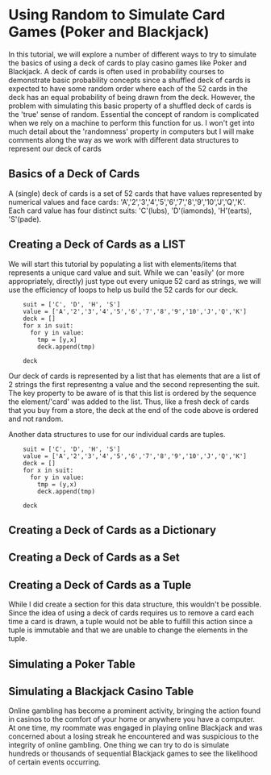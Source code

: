 # Using Random to Simulate Card Games (Poker and Blackjack)

In this tutorial, we will explore a number of different ways to try to simulate the basics of using a deck of cards to play casino games like Poker and Blackjack. A deck of cards is often used in probability courses to demonstrate basic probability concepts since a shuffled deck of cards is expected to have some random order where each of the 52 cards in the deck has an equal probability of being drawn from the deck. However, the problem with simulating this basic property of a shuffled deck of cards is the 'true' sense of random. Essential the concept of random is complicated when we rely on a machine to perform this function for us. I won't get into much detail about the 'randomness' property in computers but I will make comments along the way as we work with different data structures to represent our deck of cards

## Basics of a Deck of Cards
A (single) deck of cards is a set of 52 cards that have values represented by numerical values and face cards: 'A','2','3','4','5','6','7','8','9','10','J','Q','K'. Each card value has four distinct suits: 'C'(lubs), 'D'(iamonds), 'H'(earts), 'S'(pade).

## Creating a Deck of Cards as a LIST
We will start this tutorial by populating a list with elements/items that represents a unique card value and suit. While we can 'easily' (or more appropriately, directly) just type out every unique 52 card as strings, we will use the efficiency of loops to help us build the 52 cards for our deck.

        suit = ['C', 'D', 'H', 'S']
        value = ['A','2','3','4','5','6','7','8','9','10','J','Q','K']
        deck = []
        for x in suit:
          for y in value:
            tmp = [y,x]
            deck.append(tmp)
            
        deck
        
Our deck of cards is represented by a list that has elements that are a list of 2 strings the first representng a value and the second representing the suit. The key property to be aware of is that this list is ordered by the sequence the element/'card' was added to the list. Thus, like a fresh deck of cards that you buy from a store, the deck at the end of the code above is ordered and not random. 

Another data structures to use for our individual cards are tuples.

        suit = ['C', 'D', 'H', 'S']
        value = ['A','2','3','4','5','6','7','8','9','10','J','Q','K']
        deck = []
        for x in suit:
          for y in value:
            tmp = (y,x)
            deck.append(tmp)
            
        deck
        
## Creating a Deck of Cards as a Dictionary

## Creating a Deck of Cards as a Set

## Creating a Deck of Cards as a Tuple
While I did create a section for this data structure, this wouldn't be possible. Since the idea of using a deck of cards requires us to remove a card each time a card is drawn, a tuple would not be able to fulfill this action since a tuple is immutable and that we are unable to change the elements in the tuple. 


## Simulating a Poker Table


## Simulating a Blackjack Casino Table
Online gambling has become a prominent activity, bringing the action found in casinos to the comfort of your home or anywhere you have a computer. At one time, my roommate was engaged in playing online Blackjack and was concerned about a losing streak he encountered and was suspicious to the integrity of online gambling.  One thing we can try to do is simulate hundreds or thousands of sequential Blackjack games to see the likelihood of certain events occurring. 
